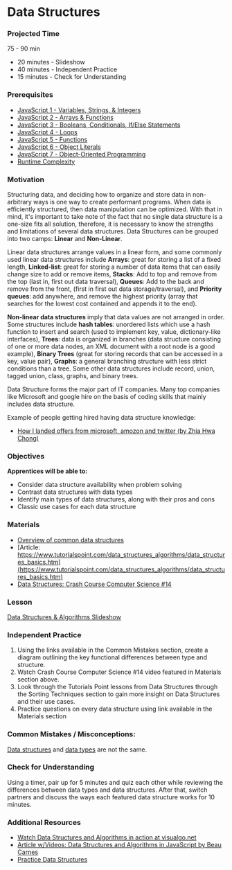 # Data Structures

### Projected Time

75 - 90 min

- 20 minutes - Slideshow
- 40 minutes - Independent Practice
- 15 minutes - Check for Understanding

### Prerequisites

- [JavaScript 1 - Variables, Strings, & Integers](/javascript/javascript-1.md)
- [JavaScript 2 - Arrays & Functions](/javascript/javascript-2.md)
- [JavaScript 3 - Booleans, Conditionals, If/Else Statements](/javascript/javascript-3.md)
- [JavaScript 4 - Loops](/javascript/javascript-4.md)
- [JavaScript 5 - Functions](/javascript/javascript-5.md)
- [JavaScript 6 - Object Literals](/javascript/javascript-6-object-literals.md)
- [JavaScript 7 - Object-Oriented Programming](/javascript/javascript-7-oop.md)
- [Runtime Complexity](/runtime-complexity/runtime-complexity.md)


### Motivation

Structuring data, and deciding how to organize and store data in non-arbitrary ways is one way to create performant programs. When data is efficiently structured, then data manipulation can be optimized. With that in mind, it's important to take note of the fact that no single data structure is a one-size fits all solution, therefore, it is necessary to know the strengths and limitations of several data structures. Data Structures can be grouped into two camps: **Linear** and **Non-Linear**. 

Linear data structures arrange values in a linear form, and some commonly used linear data structures include
**Arrays**: great for storing a list of a fixed length,
**Linked-list**: great for storing a number of data items that can easily change size to add or remove items, 
**Stacks**: Add to top and remove from the top (last in, first out data traversal),
**Queues**: Add to the back and remove from the front, (first in first out data storage/traversal), and 
**Priority queues**: add anywhere, and remove the highest priority (array that searches for the lowest cost contained and appends it to the end).

**Non-linear data structures** imply that data values are not arranged in order. Some structures include 
**hash tables**: unordered lists which use a hash function to insert and search (used to implement key, value, dictionary-like interfaces), 
**Trees**: data is organized in branches (data structure consisting of one or more data nodes, an XML document with a root node is a good example),
**Binary Trees** (great for storing records that can be accessed in a key, value pair),
**Graphs**: a general branching structure with less strict conditions than a tree.
Some other data structures include record, union, tagged union, class, graphs, and binary trees.

Data Structure forms the major part of IT companies. Many top companies like Microsoft and google hire on the basis of coding skills that mainly includes data structure.

Example of people getting hired having data structure knowledge:
- [How I landed offers from microsoft, amozon and twitter (by Zhia Hwa Chong)](https://www.freecodecamp.org/news/how-i-landed-offers-from-microsoft-amazon-and-twitter-without-an-ivy-league-degree-d62cfe286eb8/)

### Objectives

**Apprentices will be able to:**
- Consider data structure availability when problem solving
- Contrast data structures with data types
- Identify main types of data structures, along with their pros and cons
- Classic use cases for each data structure

### Materials

- [Overview of common data structures](https://www.topcoder.com/community/data-science/data-science-tutorials/data-structures/)
- [Article: https://www.tutorialspoint.com/data_structures_algorithms/data_structures_basics.htm](https://www.tutorialspoint.com/data_structures_algorithms/data_structures_basics.htm)
- [Data Structures: Crash Course Computer Science #14 ](https://youtu.be/DuDz6B4cqVc)

### Lesson

[Data Structures & Algorithms Slideshow](https://docs.google.com/presentation/d/1Vxx4hTzi8JFO8TFWS4dU4q2tyIEq7iBex59m6-k68XA/edit?usp=sharing)

### Independent Practice 

1. Using the links available in the Common Mistakes section, create a diagram outlining the key functional differences between type and structure.
2. Watch Crash Course Computer Science #14 video featured in Materials section above.
3. Look through the Tutorials Point lessons from Data Structures through the Sorting Techniques section to gain more insight on Data Structures and their use cases.
4. Practice questions on every data structure using link available in the Materials section

### Common Mistakes / Misconceptions:
[Data structures](https://en.wikipedia.org/wiki/Data_structure) and [data types](https://en.wikipedia.org/wiki/Data_type) are not the same. 

### Check for Understanding

Using a timer, pair up for 5 minutes and quiz each other while reviewing the differences between data types and data structures. After that, switch partners and discuss the ways each featured data structure works for 10 minutes.

### Additional Resources
- [Watch Data Structures and Algorithms in action at visualgo.net](https://visualgo.net/en)
- [Article w/Videos:  Data Structures and Algorithms in JavaScript by Beau Carnes](https://medium.freecodecamp.org/10-common-data-structures-explained-with-videos-exercises-aaff6c06fb2b)
- [Practice Data Structures](https://www.hackerearth.com/practice/data-structures/arrays/1-d/tutorial/)
